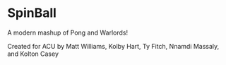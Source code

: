 # SpinBall
A modern mashup of Pong and Warlords!

Created for ACU by Matt Williams, Kolby Hart, Ty Fitch, Nnamdi Massaly, and Kolton Casey
